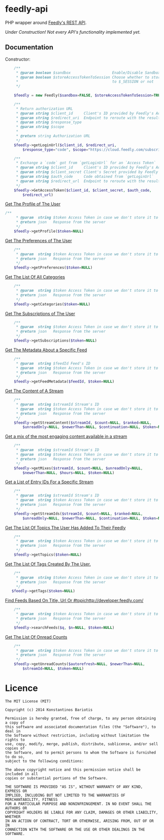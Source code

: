 feedly-api
==========

PHP wrapper around [Feedly's REST API](http://developer.feedly.com/).

*Under Construction! Not every API's functionality implemented yet.*

Documentation
---------
Constructor:
```php
    /**
     * @param boolean $sandbox                   Enable/Disable Sandbox Mode
     * @param boolean $storeAccessTokenToSession Choose whether to store the Access token
     *                                           to $_SESSION or not
     */
     
    $feedly = new Feedly($sandbox=FALSE, $storeAccessTokenToSession=TRUE);
```

```php
    /**
     * Return authorization URL
     * @param string $client_id     Client's ID provided by Feedly's Administrators
     * @param string $redirect_uri  Endpoint to reroute with the results
     * @param string $response_type
     * @param string $scope
     *
     * @return string Authorization URL
     */
    $feedly->getLoginUrl($client_id, $redirect_uri,
        $response_type="code", $scope="https://cloud.feedly.com/subscriptions") 
```

```php
    /**
     * Exchange a `code` got from `getLoginUrl` for an `Access Token`
     * @param string $client_id     Client's ID provided by Feedly's Administrators
     * @param string $client_secret Client's Secret provided by Feedly's Administrators
     * @param string $auth_code     Code obtained from `getLoginUrl`
     * @param string $redirect_url  Endpoint to reroute with the results
     */
    $feedly->GetAccessToken($client_id, $client_secret, $auth_code,
        $redirect_url) 
```

[Get The Profile of The User](http://developer.feedly.com/v3/profile/#get-the-profile-of-the-user)
```php
/**
     * @param  string $token Access Token in case we don't store it to $_SESSION
     * @return json   Response from the server
     */
    $feedly->getProfile($token=NULL) 
```

[Get The Preferences of The User](http://developer.feedly.com/v3/preferences/#get-the-preferences-of-the-user)

```php
    /**
     * @param  string $token Access Token in case we don't store it to $_SESSION
     * @return json   Response from the server
     */
    $feedly->getPreferences($token=NULL)
```

[Get The List Of All Categories](http://developer.feedly.com/v3/categories/#get-the-list-of-all-categories)

```php
    /**
     * @param  string $token Access Token in case we don't store it to $_SESSION
     * @return json   Response from the server
     */
    $feedly->getCategories($token=NULL)
```

[Get The Subscriptions of The User](http://developer.feedly.com/v3/subscriptions/#get-the-users-subscriptions)

```php
    /**
     * @param  string $token Access Token in case we don't store it to $_SESSION
     * @return json   Response from the server
     */
    $feedly->getSubscriptions($token=NULL) 
```

[Get The Metadata About a Specific Feed](http://developer.feedly.com/v3/feeds/#get-the-metadata-about-a-specific-feed)

```php
    /**
     * @param  string $feedId Feed's ID
     * @param  string $token Access Token in case we don't store it to $_SESSION
     * @return json   Response from the server
     */
    $feedly->getFeedMetadata($feedId, $token=NULL) 
```

[Get The Content of A Stream](http://developer.feedly.com/v3/streams/#get-the-content-of-a-stream)

```php
    /**
     * @param  string $streamId Stream's ID
     * @param  string $token Access Token in case we don't store it to $_SESSION
     * @return json   Response from the server
     */
    $feedly->getStreamContent($streamId, $count=NULL, $ranked=NULL,
        $unreadOnly=NULL, $newerThan=NULL, $continuation=NULL, $token=NULL) 
```

[Get a mix of the most engaging content available in a stream](http://developer.feedly.com/v3/mixes/#get-a-mix-of-the-most-engaging-content-available-in-a-stream)

```php
    /**
     * @param  string $streamId Stream's ID
     * @param  string $token Access Token in case we don't store it to $_SESSION
     * @return json   Response from the server
     */
    $feedly->getMixes($streamId, $count=NULL, $unreadOnly=NULL,
        $newerThan=NULL, $hours=NULL, $token=NULL) 
```

[Get a List of Entry IDs For a Specific Stream](http://developer.feedly.com/v3/streams/#get-a-list-of-entry-ids-for-a-specific-stream)

```php
    /**
     * @param  string $streamId Stream's ID
     * @param  string $token Access Token in case we don't store it to $_SESSION
     * @return json   Response from the server
     */
    $feedly->getStreamIds($streamId, $count=NULL, $ranked=NULL,
        $unreadOnly=NULL, $newerThan=NULL, $continuation=NULL, $token=NULL) 
```

[Get The List Of Topics The User Has Added To Their Feedly](http://developer.feedly.com/v3/topics/#get-the-list-of-topics-the-user-has-added-to-their-feedly)

```php
    /**
     * @param  string $token Access Token in case we don't store it to $_SESSION
     * @return json   Response from the server
     */
    $feedly->getTopics($token=NULL)
```

[Get The List Of Tags Created By The User.](http://developer.feedly.com/v3/tags/#get-the-list-of-tags-created-by-the-user)

```php
    /**
     * @param  string $token Access Token in case we don't store it to $_SESSION
     * @return json   Response from the server
     */
   $feedly->getTags($token=NULL)
```

[Find Feeds Based On Title, Url Or #topichttp://developer.feedly.com/](http://developer.feedly.com/v3/search/#find-feeds-based-on-title-url-or-topichttpdeveloperfeedlycom)

```php
    /**
     * @param  string $token Access Token in case we don't store it to $_SESSION
     * @return json   Response from the server
     */
    $feedly->searchFeeds($q, $n=NULL, $token=NULL)
```

[Get The List Of Onread Counts](http://developer.feedly.com/v3/markers/#get-the-list-of-unread-counts)

```php
    /**
     * @param  string $token Access Token in case we don't store it to $_SESSION
     * @return json   Response from the server
     */
    $feedly->getUnreadCounts($autorefresh=NULL, $newerThan=NULL,
        $streamId=NULL, $token=NULL)
```

Licence
==================
```
The MIT License (MIT)

Copyright (c) 2014 Konstantinos Bariotis

Permission is hereby granted, free of charge, to any person obtaining a copy of
this software and associated documentation files (the "Software"), to deal in
the Software without restriction, including without limitation the rights to
use, copy, modify, merge, publish, distribute, sublicense, and/or sell copies of
the Software, and to permit persons to whom the Software is furnished to do so,
subject to the following conditions:

The above copyright notice and this permission notice shall be included in all
copies or substantial portions of the Software.

THE SOFTWARE IS PROVIDED "AS IS", WITHOUT WARRANTY OF ANY KIND, EXPRESS OR
IMPLIED, INCLUDING BUT NOT LIMITED TO THE WARRANTIES OF MERCHANTABILITY, FITNESS
FOR A PARTICULAR PURPOSE AND NONINFRINGEMENT. IN NO EVENT SHALL THE AUTHORS OR
COPYRIGHT HOLDERS BE LIABLE FOR ANY CLAIM, DAMAGES OR OTHER LIABILITY, WHETHER
IN AN ACTION OF CONTRACT, TORT OR OTHERWISE, ARISING FROM, OUT OF OR IN
CONNECTION WITH THE SOFTWARE OR THE USE OR OTHER DEALINGS IN THE SOFTWARE.
```
